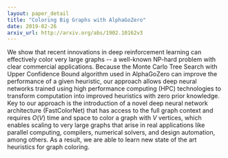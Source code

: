 ```yaml
---
layout: paper_detail
title: "Coloring Big Graphs with AlphaGoZero"
date: 2019-02-26
arxiv_url: http://arxiv.org/abs/1902.10162v3
---
```


We show that recent innovations in deep reinforcement learning can effectively color very large graphs -- a well-known NP-hard problem with clear commercial applications. Because the Monte Carlo Tree Search with Upper Confidence Bound algorithm used in AlphaGoZero can improve the performance of a given heuristic, our approach allows deep neural networks trained using high performance computing (HPC) technologies to transform computation into improved heuristics with zero prior knowledge. Key to our approach is the introduction of a novel deep neural network architecture (FastColorNet) that has access to the full graph context and requires $O(V)$ time and space to color a graph with $V$ vertices, which enables scaling to very large graphs that arise in real applications like parallel computing, compilers, numerical solvers, and design automation, among others. As a result, we are able to learn new state of the art heuristics for graph coloring.
